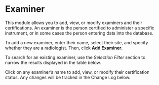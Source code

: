 # Examiner

This module allows you to add, view, or modify examiners and their certifications. An examiner is the person certified to administer a specific instrument, or in some cases the person entering data into the database. 

To add a new examiner, enter their name, select their site, and specify whether they are a radiologist. Then, click **Add Examiner**. 

To search for an existing examiner, use the *Selection Filter* section to narrow the results displayed in the table below.

Click on any examiner’s name to add, view, or modify their certification status. Any changes will be tracked in the Change Log below. 
